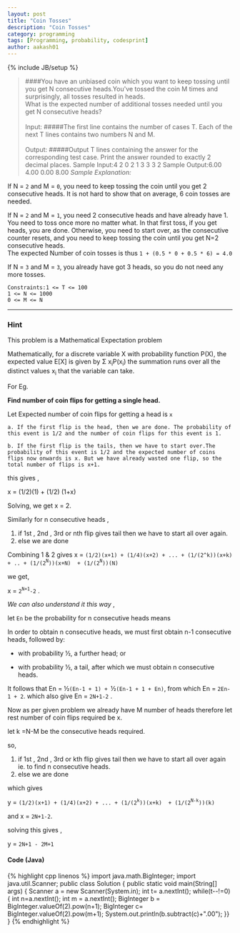 ```yaml
---
layout: post
title: "Coin Tosses"
description: "Coin Tosses"
category: programming
tags: [Programming, probability, codesprint]
author: aakash01
---
```

{% include JB/setup %}




>####You have an unbiased coin which you want to keep tossing until you get N consecutive heads.You've tossed the coin M times and surprisingly, all tosses resulted in heads. <br/>What is the expected number of additional tosses needed until you get N consecutive heads?
><br/><br/>Input:
>#####The first line contains the number of cases T. Each of the next T lines contains two numbers N and M.
><br/><br/>Output:
>#####Output T lines containing the answer for the corresponding test case. Print the answer rounded to exactly 2 decimal places.
	Sample Input:4
	2 0
	2 1
	3 3
	3 2
	Sample Output:6.00
	4.00
	0.00
	8.00
*Sample Explanation:*

If N = `2` and M = `0`, you need to keep tossing the coin until you get 2 consecutive heads. It is not hard to show that on average, 6 coin tosses are needed.

If N = `2` and M = `1`, you need 2 consecutive heads and have already have 1. You need to toss once more no matter what. In that first toss, if you get heads, you are done. Otherwise, you need to start over, as the consecutive counter resets, and you need to keep tossing the coin until you get N=2 consecutive heads. <br/>
The expected Number of coin tosses is thus `1 + (0.5 * 0 + 0.5 * 6) = 4.0`

If N = `3` and M = `3`, you already have got 3 heads, so you do not need any more tosses.

	Constraints:1 <= T <= 100
	1 <= N <= 1000
	0 <= M <= N

-------------------

### Hint

This problem is a Mathematical Expectation problem

Mathematically, for a discrete variable X with probability function P(X), the expected value E[X] is given by &Sigma; x<sub>i</sub>P(x<sub>i</sub>) the summation runs over all the distinct values x<sub>i</sub> that the variable can take.

For Eg.

**Find number of coin flips for getting a single head.**

Let Expected number of coin flips for getting a head is `x`

	a. If the first flip is the head, then we are done. The probability of this event is 1/2 and the number of coin flips for this event is 1. 

	b. If the first flip is the tails, then we have to start over.The probability of this event is 1/2 and the expected number of coins flips now onwards is x. But we have already wasted one flip, so the total number of flips is x+1.
 
 this gives ,

 x = (1/2)(1) + (1/2) (1+x)

Solving, we get x = 2. 

Similarly for n consecutive heads ,

1. if 1st , 2nd , 3rd or nth flip gives tail then we have to start all over again.
2. else we are done

Combining 1 & 2 gives x = `(1/2)(x+1) + (1/4)(x+2) + ... + (1/(2^k))(x+k) + .. + (1/(2`<sup>`N`</sup>`))(x+N)  + (1/(2`<sup>`N`</sup>`))(N)`

we get,

x = `2`<sup>`N+1`</sup>`-2` .



*We can also understand it this way* ,

let `En` be the probability for n consecutive heads  means

In order to obtain n consecutive heads, we must first obtain n-1 consecutive heads, followed by:

* with probability &#189;, a further head; or

* with probability &#189;, a tail, after which we must obtain n consecutive heads.

It follows that En = &#189;`(En-1 + 1) + `&#189;`(En-1 + 1 + En)`, from which En = `2En-1 + 2`. which also give En = `2N+1-2`  .


Now as per given problem we already have M number of heads therefore let rest number of coin flips required be x.

let k =N-M be the consecutive heads required.

so,

1. if 1st , 2nd , 3rd or kth flip gives tail then we have to start all over again ie. to find n consecutive heads.
2. else we are done

which gives

y =  `(1/2)(x+1) + (1/4)(x+2) + ... + (1/(2`<sup>`k`</sup>`))(x+k)  + (1/(2`<sup>`N-k`</sup>`))(k)`

and x = `2N+1-2`.

solving this gives , 

y = `2N+1 - 2M+1`



#### Code (Java)

 
{% highlight cpp linenos %}
import java.math.BigInteger;
import java.util.Scanner;
public class Solution {
    public static void main(String[] args) {
        Scanner a = new Scanner(System.in);
        int t= a.nextInt();
        while(t--!=0){
            int n=a.nextInt();
            int m = a.nextInt();
            BigInteger b = BigInteger.valueOf(2).pow(n+1);
            BigInteger c= BigInteger.valueOf(2).pow(m+1);
            System.out.println(b.subtract(c)+".00");
    }}
}
{% endhighlight %}